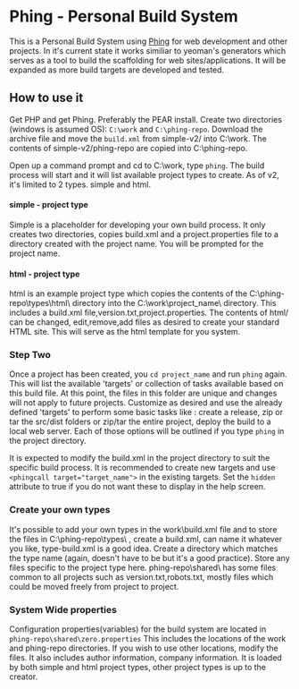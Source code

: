 # Phing - Personal Build System

This is a Personal Build System using [Phing](http://phing.info) for web development and other projects. In it's current state it works similiar to yeoman's generators which serves as a tool to build the scaffolding for web sites/applications. It will be expanded as more build targets are developed and tested. 

## How to use it 
Get PHP and get Phing. Preferably the PEAR install. Create two directories (windows is assumed OS): `C:\work` and `C:\phing-repo`. Download the archive file and move the `build.xml` from simple-v2/ into C:\work. The contents of simple-v2/phing-repo are copied into C:\phing-repo. 

Open up a command prompt and cd to C:\work, type `phing`. The build process will start and it will list available project types to create. As of v2, it's limited to 2 types. simple and html. 


#### simple - project type
Simple is a placeholder for developing your own build process. It only creates two directories, copies build.xml and a project.properties file to a directory created with the project name. You will be prompted for the project name. 

#### html - project type
html is an example project type which copies the contents of the C:\phing-repo\types\html\ directory into the C:\work\project_name\ directory. This includes a build.xml file,version.txt,project.properties. The contents of html/ can be changed, edit,remove,add files as desired to create your standard HTML site. This will serve as the html template for you system. 

### Step Two
Once a project has been created, you `cd project_name` and run `phing` again. This will list the available 'targets' or collection of tasks available based on this build file. At this point, the files in this folder are unique and changes will not apply to future projects. Customize as desired and use the already defined 'targets' to perform some basic tasks like : create a release, zip or tar the src/dist folders or zip/tar the entire project, deploy the build to a local web server. Each of those options will be outlined if you type `phing` in the project directory. 

It is expected to modify the build.xml in the project directory to suit the specific build process. It is recommended to create new targets and use `<phingcall target="target_name">` in the existing targets. Set the `hidden` attribute to true if you do not want these to display in the help screen. 

### Create your own types
It's possible to add your own types in the work\build.xml file and to store the files in C:\phing-repo\types\ , create a build.xml, can name it whatever you like, type-build.xml is a good idea. Create a directory which matches the type name (again, doesn't have to be but it's a good practice). Store any files specific to the project type here. phing-repo\shared\ has some files common to all projects such as version.txt,robots.txt, mostly files which could be moved freely from project to project. 

### System Wide properties
Configuration properties(variables) for the build system are located in `phing-repo\shared\zero.properties` This includes the locations of the work and phing-repo directories. If you wish to use other locations, modify the files. It also includes author information, company information.  It is loaded by both simple and html project types, other project types is up to the creator. 











